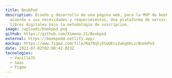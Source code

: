```yaml
---
title: BookPod
description: Diseño y desarrollo de una página web, para la MVP de bookpod de
  acuerdo a sus necesidades y requerimientos. Una plataforma de servicio de
  libros digitales bajo la metodologia de suscripcion.
image: /uploads/bookpod.png
github: https://github.com/Ximena-21/Bookpod
external: https://bookpodd.netlify.app/
mockup: https://www.figma.com/file/Rqf9q5jEtwQEcv2wGg6kLz/BookPod
date: 2022-07-02T02:00:42.023Z
tecnologies:
  - VanillaJS
  - Saas
  - Figma
---
```


